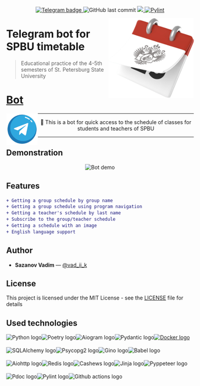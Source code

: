 <p align="center">
    <a href="https://t.me/timetable_SPBU_bot?start" target="_blank">
        <img alt="Telegram badge" src="https://img.shields.io/badge/Telegram-%40Timetable__SPBU__bot-2FA8DF?logo=Telegram">
    </a>
    <img alt="GitHub last commit"  src="https://img.shields.io/github/last-commit/vad-ii-k/Timetable_SPBU_bot/master?logo=github">
    <a href="https://codeclimate.com/github/vad-ii-k/Timetable_SPBU_bot/maintainability">
        <img src="https://api.codeclimate.com/v1/badges/022748d512cfa936f3b5/maintainability" />
    </a>
    <a href="https://github.com/vad-ii-k/Timetable_SPBU_bot/actions/workflows/pylint.yml" target="_blank">
        <img alt="Pylint"  src="https://github.com/vad-ii-k/Timetable_SPBU_bot/actions/workflows/pylint.yml/badge.svg?branch=master">
    </a>
</p>
<img alt="Bot logo" align="right" width="230" src=".github/images/bot_pic.png"/>


# Telegram bot for SPBU timetable
> Educational practice of the 4-5th semesters of St. Petersburg State University

# [Bot](https://t.me/timetable_SPBU_bot?start)
<div>
    <a href="https://t.me/timetable_SPBU_bot?start" target="_blank">
        <img alt="Telegram logo" align="left" src=".github/images/telegram_logo.png" width="85">
    </a>
    <hr>
    <p align="center">🤖 This is a bot for quick access to the schedule of classes for students and teachers of SPBU</p>
    <hr>
</div>


## Demonstration
<p align="center">
    <img alt="Bot demo" src=".github/images/demo.gif">
</p>


## Features
```diff
+ Getting a group schedule by group name
+ Getting a group schedule using program navigation
+ Getting a teacher's schedule by last name
+ Subscribe to the group/teacher schedule
+ Getting a schedule with an image
+ English language support
```

## Author
  * **Sazanov Vadim** — [@vad_ii_k](https://t.me/vad_ii_k)

## License
This project is licensed under the MIT License - see the [LICENSE](https://github.com/vad-ii-k/Timetable_SPBU_bot/blob/master/LICENSE) file for details

## Used technologies
<div>
    <a href="https://github.com/python/cpython" target="_blank">
        <img alt="Python logo" align="left" src="https://www.python.org/static/img/python-logo@2x.png" height="35px">
    </a>
    <a href="https://github.com/python-poetry/poetry" target="_blank">
        <img alt="Poetry logo" align="left" src="https://python-poetry.org/images/logo-origami.svg" height="35px">
    </a>
    <a href="https://github.com/aiogram/aiogram" target="_blank">
        <img alt="Aiogram logo" align="left" src="https://avatars.githubusercontent.com/u/33784865?s=200&v=4" height="35px">
    </a>
    <a href="https://github.com/pydantic/pydantic" target="_blank">
        <img alt="Pydantic logo" align="left" src="https://pydantic-docs.helpmanual.io/logo-white.svg" height="35px">
    </a>
    <a href="https://github.com/sqlalchemy" target="_blank">
        <img alt="SQLAlchemy logo" align="left" src="https://www.sqlalchemy.org/img/sqla_logo.png" height="35px">
    </a>
    <a href="https://github.com/psycopg/psycopg2" target="_blank">
        <img alt="Psycopg2 logo" align="left" src="https://avatars.githubusercontent.com/u/2947270?s=200&v=4" height="35px">
    </a>
    <a href="https://github.com/python-gino/gino" target="_blank">
        <img alt="Gino logo" align="left" src="https://avatars.githubusercontent.com/u/59060114?s=200&v=4" height="35px">
    </a>
    <a href="https://github.com/python-babel/babel" target="_blank">
        <img alt="Babel logo" align="left" src="https://avatars.githubusercontent.com/u/14215782?s=200&v=4" height="35px">
    </a>
    <a href="https://github.com/aio-libs/aiohttp" target="_blank">
        <img alt="Aiohttp logo" align="left" src="https://docs.aiohttp.org/en/stable/_static/aiohttp-plain.svg" height="35px">
    </a>
    <a href="https://github.com/redis/redis-py" target="_blank">
        <img alt="Redis logo" align="left" src="https://avatars.githubusercontent.com/u/1529926?s=200&v=4" height="35px">
    </a>
    <a href="https://github.com/Krukov/cashews" target="_blank">
        <img alt="Cashews logo" align="left" src="https://github.githubassets.com/images/icons/emoji/unicode/1f954.png" height="35px">
    </a>
    <a href="https://github.com/pallets/jinja" target="_blank">
        <img alt="Jinja logo" align="left" src="https://jinja.palletsprojects.com/en/3.1.x/_images/jinja-logo.png" height="35px">
    </a>
    <a href="https://github.com/pyppeteer/pyppeteer" target="_blank">
        <img alt="Pyppeteer logo" align="left" src="https://avatars.githubusercontent.com/u/60474196?s=200&v=4" height="35px">
    </a>
    <a href="https://github.com/pdoc3/pdoc" target="_blank">
        <img alt="Pdoc logo" align="left" src="https://avatars.githubusercontent.com/u/46306955?s=200&v=4" height="35px">
    </a>
    <a href="https://github.com/PyCQA/pylint" target="_blank">
        <img alt="Pylint logo" align="left" src="https://avatars.githubusercontent.com/u/8749848?s=200&v=4" height="35px">
    </a>
    <a href="https://github.com/docker" target="_blank">
        <img alt="Docker logo" src="https://github.com/microsoft/docker/blob/master/docs/static_files/docker-logo-compressed.png?raw=true" height="35px">
    </a>
    <a href="https://github.com/actions" target="_blank">
        <img alt="Github actions logo" align="left" src="https://avatars.githubusercontent.com/u/44036562?s=200&v=4" height="35px">
    </a>
</div>
